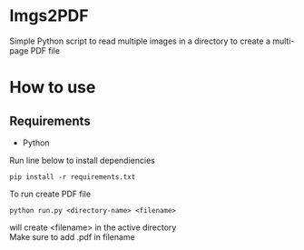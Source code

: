 # Imgs2PDF

Simple Python script to read multiple images in a directory to create a multi-page PDF file

# How to use

## Requirements

- Python

Run line below to install dependiencies

```
pip install -r requirements.txt
```

To run create PDF file

```
python run.py <directory-name> <filename>
```

will create \<filename> in the active directory  
Make sure to add .pdf in filename
